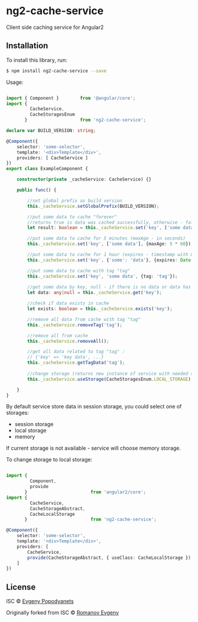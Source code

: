 # ng2-cache-service

Client side caching service for Angular2

## Installation

To install this library, run:

```bash
$ npm install ng2-cache-service --save
```

Usage:

```typescript

import { Component }        from '@angular/core';
import {
         CacheService,
         CacheStoragesEnum
       }                    from 'ng2-cache-service';

declare var BUILD_VERSION: string;

@Component({
    selector: 'some-selector',
    template: '<div>Template</div>',
    providers: [ CacheService ]
})
export class ExampleComponent {

    constructor(private _cacheService: CacheService) {}

    public func() {

        //set global prefix as build version
        this._cacheService.setGlobalPrefix(BUILD_VERSION);

        //put some data to cache "forever"
        //returns true is data was cached successfully, otherwise - false
        let result: boolean = this._cacheService.set('key', ['some data']);

        //put some data to cache for 5 minutes (maxAge - in seconds)
        this._cacheService.set('key', ['some data'], {maxAge: 5 * 60});

        //put some data to cache for 1 hour (expires - timestamp with milliseconds)
        this._cacheService.set('key', {'some': 'data'}, {expires: Date.now() + 1000 * 60 * 60});

        //put some data to cache with tag "tag"
        this._cacheService.set('key', 'some data', {tag: 'tag'});
        
        //get some data by key, null - if there is no data or data has expired
        let data: any|null = this._cacheService.get('key');

        //check if data exists in cache
        let exists: boolean = this._cacheService.exists('key');

        //remove all data from cache with tag "tag"
        this._cacheService.removeTag('tag');

        //remove all from cache
        this._cacheService.removeAll();

        //get all data related to tag "tag" :
        // {'key' => 'key data', ...}
        this._cacheService.getTagData('tag');
        
        //change storage (returns new instance of service with needed storage)
        this._cacheService.useStorage(CacheStoragesEnum.LOCAL_STORAGE);

    }
}

```

By default service store data in session storage, you could select one of storages:
 - session storage
 - local storage
 - memory

If current storage is not available - service will choose memory storage.

To change storage to local storage:

```typescript

import {
         Component,
         provide
       }                        from 'angular2/core';
import {
         CacheService,
         CacheStorageAbstract,
         CacheLocalStorage
       }                        from 'ng2-cache-service';

@Component({
    selector: 'some-selector',
    template: '<div>Template</div>',
    providers: [
        CacheService,
        provide(CacheStorageAbstract, { useClass: CacheLocalStorage })
    ]
})

```

## License
ISC © [Evgeny Popodyanets](https://github.com/DarthKurt)

Originally forked from
ISC © [Romanov Evgeny](https://github.com/Jackson88)

